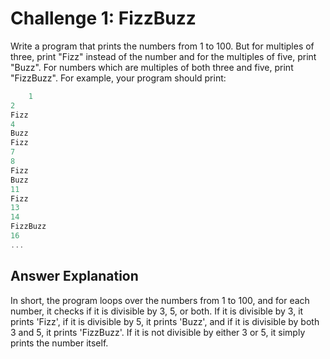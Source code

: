 # Challenge 1: FizzBuzz

Write a program that prints the numbers from 1 to 100. But for multiples of three, print "Fizz" instead of the number and for the multiples of five, print "Buzz". For numbers which are multiples of both three and five, print "FizzBuzz". For example, your program should print:

```javascript
    1
2
Fizz
4
Buzz
Fizz
7
8
Fizz
Buzz
11
Fizz
13
14
FizzBuzz
16
...
```

## Answer Explanation

In short, the program loops over the numbers from 1 to 100, and for each number, it checks if it is divisible by 3, 5, or both. If it is divisible by 3, it prints 'Fizz', if it is divisible by 5, it prints 'Buzz', and if it is divisible by both 3 and 5, it prints 'FizzBuzz'. If it is not divisible by either 3 or 5, it simply prints the number itself.
